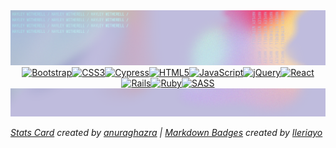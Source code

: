 <picture>
  <img alt="header" src="./banners/glitch/banner-glitch-header.png">
</picture>

<div align="center">
<a href="https://getbootstrap.com/docs/4.0/content/code/"><img alt="Bootstrap" src="https://img.shields.io/badge/bs-%23563D7C.svg?style=for-the-badge&logo=bootstrap&logoColor=white" style="margin:0"/></a><a href="https://en.wikipedia.org/wiki/CSS#CSS_3"><img alt="CSS3" src="https://img.shields.io/badge/css-%230056D2.svg?style=for-the-badge&logo=CSS&logoColor=white" style="margin:0"/></a><a href="https://www.cypress.io/"><img alt="Cypress" src="https://img.shields.io/badge/-cypress-00A162?style=for-the-badge&logo=cypress&logoColor=white" style="margin:0"/></a><a href="https://en.wikipedia.org/wiki/HTML"><img alt="HTML5" src="https://img.shields.io/badge/html%20-%23E34F26.svg?&style=for-the-badge&logo=html5&logoColor=white" style="margin:0"/></a><a href="https://www.javascript.com/"><img alt="JavaScript" src="https://img.shields.io/badge/js%20-%23323330.svg?&style=for-the-badge&logo=javascript&logoColor=%23F7DF1E" style="margin:0"/></a><a href="https://jquery.com/"><img alt="jQuery" src="https://img.shields.io/badge/jq-%230769AD.svg?style=for-the-badge&logo=jquery&logoColor=white" style="margin:0"/></a><a href="https://reactjs.org/"><img alt="React" src="https://img.shields.io/badge/react%20-%2320232a.svg?&style=for-the-badge&logo=react&logoColor=white" style="margin:0"/></a><a href="https://rubyonrails.org/"><img alt="Rails" src="https://img.shields.io/badge/rails-%23CC0000.svg?style=for-the-badge&logo=ruby-on-rails&logoColor=white" style="margin:0"/></a><a href="https://www.ruby-lang.org/"><img alt="Ruby" src="https://img.shields.io/badge/ruby-%23CC342D.svg?style=for-the-badge&logo=ruby&logoColor=white" style="margin:0"/></a><a href="https://sass-lang.com/"><img alt="SASS" src="https://img.shields.io/badge/SASS%20-hotpink.svg?&style=for-the-badge&logo=SASS&logoColor=white" style="margin:0"/></a>
</div>

<picture>
  <img alt="header" src="./banners/glitch/banner-glitch-footer.png">
</picture>

_[Stats Card](https://github.com/anuraghazra/github-readme-stats/) created by [anuraghazra](https://github.com/anuraghazra/) | [Markdown Badges](https://github.com/Ileriayo/markdown-badges) created by [Ileriayo](https://github.com/Ileriayo)_
